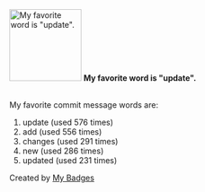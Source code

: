 <img src="https://my-badges.github.io/my-badges/favorite-word.png" alt="My favorite word is &quot;update&quot;." title="My favorite word is &quot;update&quot;." width="128">
<strong>My favorite word is &quot;update&quot;.</strong>
<br><br>

My favorite commit message words are:

1. update (used 576 times)
2. add (used 556 times)
3. changes (used 291 times)
4. new (used 286 times)
5. updated (used 231 times)


Created by <a href="https://github.com/my-badges/my-badges">My Badges</a>